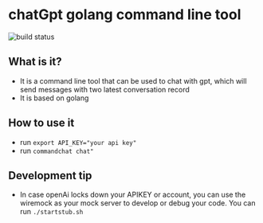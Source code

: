 # chatGpt golang command line tool

![build status](https://github.com/Fdslk/commandchat/actions/workflows/go.yml/badge.svg)

## What is it?
* It is a command line tool that can be used to chat with gpt, which will send messages with two latest conversation record
* It is based on golang

## How to use it

* run `export API_KEY="your api key"`
* run `commandchat chat"`

## Development tip
* In case openAi locks down your APIKEY or account, you can use the wiremock as your mock server to develop or debug your code. You can run `./startstub.sh`
